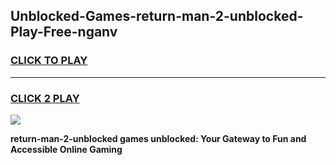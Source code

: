 
## Unblocked-Games-return-man-2-unblocked-Play-Free-nganv
<h3>
<a href="https://premium76.site?title=return-man-2-unblocked&ref=18A1">CLICK TO PLAY</a></h3>
<hr>

<h3>
<a href="https://premium76.site?title=return-man-2-unblocked&ref=18A1">CLICK 2 PLAY</a>
  
</h3>

<a href="https://premium76.site?title=return-man-2-unblocked&ref=18A1"><img src="https://clearcache.store/games.png"></a>


**return-man-2-unblocked games unblocked: Your Gateway to Fun and Accessible Online Gaming**
